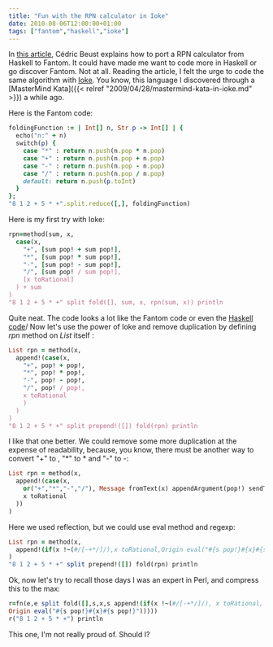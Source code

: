 ```yaml
---
title: "Fun with the RPN calculator in Ioke"
date: 2010-08-06T12:00:00+01:00
tags: ["fantom","haskell","ioke"]
---
```


In <a href="http://beust.com/weblog/2010/08/04/fantom-and-haskell/">this article</a>, Cédric Beust explains how to port a RPN calculator from Haskell to Fantom. It could have made me want to code more in Haskell or go discover Fantom. Not at all. Reading the article, I felt the urge to code the same algorithm with <a href="http://ioke.org/">Ioke</a>. You know, this language I discovered through a [MasterMind Kata]({{< relref "2009/04/28/mastermind-kata-in-ioke.md" >}}) a while ago.

Here is the Fantom code:

```ruby
foldingFunction := | Int[] n, Str p -> Int[] | {
  echo("n:" + n)
  switch(p) {
    case "*" : return n.push(n.pop * n.pop)
    case "+" : return n.push(n.pop + n.pop)
    case "-" : return n.push(n.pop - n.pop)
    case "/" : return n.push(n.pop / n.pop)
    default: return n.push(p.toInt)
  }
};
"8 1 2 + 5 * +".split.reduce([,], foldingFunction)
```

Here is my first try with Ioke:

```ruby
rpn=method(sum, x,
  case(x,
    "+", [sum pop! + sum pop!],
    "*", [sum pop! * sum pop!],
    "-", [sum pop! - sum pop!],
    "/", [sum pop! / sum pop!],
    [x toRational]
  ) + sum
)
"8 1 2 + 5 * +" split fold([], sum, x, rpn(sum, x)) println
```

Quite neat. The code looks a lot like the Fantom code or even the <a href="http://learnyouahaskell.com/functionally-solving-problems">Haskell code</a>/
Now let's use the power of Ioke and remove duplication by defining <em>rpn</em> method on <em>List</em> itself :

```ruby
List rpn = method(x,
  append!(case(x,
    "+", pop! + pop!,
    "*", pop! * pop!,
    "-", pop! - pop!,
    "/", pop! / pop!,
    x toRational
    )
  )
)
"8 1 2 + 5 * +" split prepend!([]) fold(rpn) println
```

I like that one better. We could remove some more duplication at the expense of readability, because, you know, there must be another way to convert "+" to , "*" to * and "-" to -:

```ruby
List rpn = method(x,
  append!(case(x,
    or("+","*","-","/"), Message fromText(x) appendArgument(pop!) sendTo(pop!),
    x toRational
  ))
)
```

Here we used reflection, but we could use eval method and regexp:

```ruby
List rpn = method(x,
  append!(if(x !~(#/[-+*/]/),x toRational,Origin eval("#{s pop!}#{x}#{s pop!}))
)
"8 1 2 + 5 * +" split prepend!([]) fold(rpn) println
```

Ok, now let's try to recall those days I was an expert in Perl, and compress this to the max:

```ruby
r=fn(e,e split fold([],s,x,s append!(if(x !~(#/[-+*/]/), x toRational,
Origin eval("#{s pop!}#{x}#{s pop!}")))))
r("8 1 2 + 5 * +") println
```

This one, I'm not really proud of. Should I?

